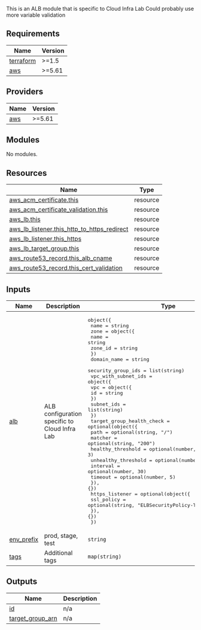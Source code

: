 
This is an ALB module that is specific to Cloud Infra Lab
Could probably use more variable validation

## Requirements

| Name | Version |
|------|---------|
| <a name="requirement_terraform"></a> [terraform](#requirement\_terraform) | >=1.5 |
| <a name="requirement_aws"></a> [aws](#requirement\_aws) | >=5.61 |

## Providers

| Name | Version |
|------|---------|
| <a name="provider_aws"></a> [aws](#provider\_aws) | >=5.61 |

## Modules

No modules.

## Resources

| Name | Type |
|------|------|
| [aws_acm_certificate.this](https://registry.terraform.io/providers/hashicorp/aws/latest/docs/resources/acm_certificate) | resource |
| [aws_acm_certificate_validation.this](https://registry.terraform.io/providers/hashicorp/aws/latest/docs/resources/acm_certificate_validation) | resource |
| [aws_lb.this](https://registry.terraform.io/providers/hashicorp/aws/latest/docs/resources/lb) | resource |
| [aws_lb_listener.this_http_to_https_redirect](https://registry.terraform.io/providers/hashicorp/aws/latest/docs/resources/lb_listener) | resource |
| [aws_lb_listener.this_https](https://registry.terraform.io/providers/hashicorp/aws/latest/docs/resources/lb_listener) | resource |
| [aws_lb_target_group.this](https://registry.terraform.io/providers/hashicorp/aws/latest/docs/resources/lb_target_group) | resource |
| [aws_route53_record.this_alb_cname](https://registry.terraform.io/providers/hashicorp/aws/latest/docs/resources/route53_record) | resource |
| [aws_route53_record.this_cert_validation](https://registry.terraform.io/providers/hashicorp/aws/latest/docs/resources/route53_record) | resource |

## Inputs

| Name | Description | Type | Default | Required |
|------|-------------|------|---------|:--------:|
| <a name="input_alb"></a> [alb](#input\_alb) | ALB configuration specific to Cloud Infra Lab | <pre>object({<br/>    name = string<br/>    zone = object({<br/>      name    = string<br/>      zone_id = string<br/>    })<br/>    domain_name        = string<br/>    security_group_ids = list(string)<br/>    vpc_with_subnet_ids = object({<br/>      vpc = object({<br/>        id = string<br/>      })<br/>      subnet_ids = list(string)<br/>    })<br/>    target_group_health_check = optional(object({<br/>      path                = optional(string, "/")<br/>      matcher             = optional(string, "200")<br/>      healthy_threshold   = optional(number, 3)<br/>      unhealthy_threshold = optional(number, 3)<br/>      interval            = optional(number, 30)<br/>      timeout             = optional(number, 5)<br/>    }), {})<br/>    https_listener = optional(object({<br/>      ssl_policy = optional(string, "ELBSecurityPolicy-TLS13-1-0-2021-06")<br/>    }), {})<br/>  })</pre> | n/a | yes |
| <a name="input_env_prefix"></a> [env\_prefix](#input\_env\_prefix) | prod, stage, test | `string` | n/a | yes |
| <a name="input_tags"></a> [tags](#input\_tags) | Additional tags | `map(string)` | `{}` | no |

## Outputs

| Name | Description |
|------|-------------|
| <a name="output_id"></a> [id](#output\_id) | n/a |
| <a name="output_target_group_arn"></a> [target\_group\_arn](#output\_target\_group\_arn) | n/a |
